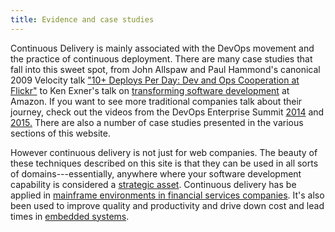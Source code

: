 ```yaml
---
title: Evidence and case studies
---
```


Continuous Delivery is mainly associated with the DevOps movement and
the practice of continuous deployment. There are many case studies
that fall into this sweet spot, from John Allspaw and Paul Hammond's
canonical 2009 Velocity talk <a href="https://www.youtube.com/watch?v=LdOe18KhtT4">"10+ Deploys Per Day: Dev and Ops
Cooperation at Flickr"</a> to Ken Exner's talk on <a
href="https://www.youtube.com/watch?v=YCrhemssYuI">transforming
software development</a> at Amazon. If you want to see more
traditional companies talk about their journey, check out the videos
from the DevOps Enterprise Summit <a
href="https://www.youtube.com/user/DOES2014">2014</a> and <a
href="https://www.youtube.com/channel/UCkyYEVVmT9vQ4yPBR4ciFUA/feed">2015.</a>
There are also a number of case studies presented in the various sections of
this website.

However continuous delivery is not just for web companies. The beauty
of these techniques described on this site is that they can be used in all sorts of
domains---essentially, anywhere where your software development
capability is considered a <a
href="http://continuousdelivery.com/2011/01/strategic-vs-utility-services/">strategic
asset</a>. Continuous delivery has be applied in <a href="https://www.youtube.com/watch?v=eMS97X5ZTGc">mainframe
environments in financial services companies</a>. It's also been used
to improve quality and productivity and drive down cost and lead times
in <a href="https://www.youtube.com/watch?v=Trqjj3d3lhQ">embedded
systems</a>.

